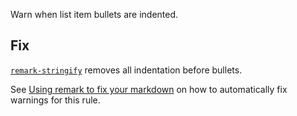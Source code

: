 Warn when list item bullets are indented.

## Fix

[`remark-stringify`](https://github.com/remarkjs/remark/tree/master/packages/remark-stringify)
removes all indentation before bullets.

See [Using remark to fix your markdown](https://github.com/remarkjs/remark-lint#using-remark-to-fix-your-markdown)
on how to automatically fix warnings for this rule.